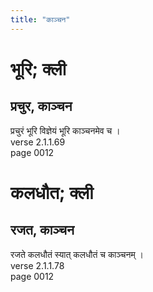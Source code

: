 ```yaml
---
title: "काञ्चन"
---
```


# भूरि; क्ली
## प्रचुर, काञ्चन
प्रचुरं भूरि विज्ञेयं भूरि काञ्चनमेव च ।<br />verse 2.1.1.69<br />page 0012

# कलधौत; क्ली
## रजत, काञ्चन
रजते कलधौतं स्यात् कलधौतं च काञ्चनम् ।<br />verse 2.1.1.78<br />page 0012

